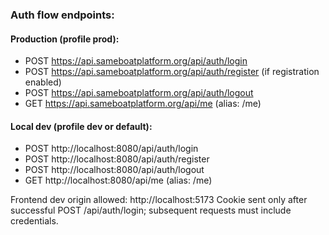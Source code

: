 ### Auth flow endpoints:

#### Production (profile prod):

-   POST https://api.sameboatplatform.org/api/auth/login
-   POST https://api.sameboatplatform.org/api/auth/register (if registration enabled)
-   POST https://api.sameboatplatform.org/api/auth/logout
-   GET https://api.sameboatplatform.org/api/me (alias: /me)

#### Local dev (profile dev or default):

-   POST http://localhost:8080/api/auth/login
-   POST http://localhost:8080/api/auth/register
-   POST http://localhost:8080/api/auth/logout
-   GET http://localhost:8080/api/me (alias: /me)

Frontend dev origin allowed: http://localhost:5173
Cookie sent only after successful POST /api/auth/login; subsequent requests must include credentials.
